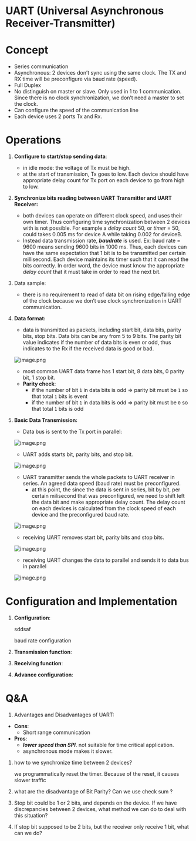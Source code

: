 # UART (Universal Asynchronous Receiver-Transmitter)

# Concept

- Series communication
- Asynchronous: 2 devices don’t sync using the same clock. The TX and RX time will be preconfigure via baud rate (speed).
- Full Duplex
- No distinguish on master or slave. Only used in 1 to 1 communication. Since there is no clock synchronization, we don’t need a master to set the clock.
- Can configure the speed of the communication line
- Each device uses 2 ports Tx and Rx.

# Operations

1. **Configure to start/stop sending data**:
    - in idle mode: the voltage of Tx must be high.
    - at the start of transmission, Tx goes to low. Each device should have appropriate delay count for Tx port on each device to go from high to low.
2. **Synchronize bits reading between UART Transmitter and UART Receiver:**
    - both devices can operate on different clock speed, and uses their own timer. Thus configuring time synchronization between 2 devices with is not possible. For example a *delay count* 50, or *timer* = 50, could takes 0.005 ms for device A while taking 0.002 for deviceB.
    - Instead data transmission rate, ***baudrate*** is used. Ex: baud rate = 9600 means sending 9600 bits in 1000 ms. Thus, each devices can have the same expectation that 1 bit is to be transmitted per certain millisecond. Each device maintains its timer such that it can read the bits correctly. In order word, the device must know the appropriate *delay count* that it must take in order to read the next bit.
3. Data sample: 
    - there is no requirement to read of data bit on rising edge/falling edge of the clock because we don’t use clock synchronization in UART communication.
4. **Data format:**
    - data is transmitted as packets, including start bit, data bits, parity bits, stop bits. Data bits can be any from 5 to 9 bits. The parity bit value indicates if the number of data bits is even or odd, thus indicates to the Rx if the received data is good or bad.
    
    ![image.png](image.png)
    
    - most common UART data frame has 1 start bit, 8 data bits, 0 parity bit, 1 stop bit.
    - **Parity check**:
        - if the number of bit `1` in data bits is odd ⇒ parity bit must be `1`  so that total `1` bits is event
        - if the number of bit `1` in data bits is odd ⇒ parity bit must be `0` so that total `1` bits is odd
5. **Basic Data Transmission:** 
    - Data bus is sent to the Tx port in parallel:
    
    ![image.png](image%201.png)
    
    - UART adds starts bit, parity bits, and stop bit.
    
    ![image.png](image%202.png)
    
    - UART transmitter sends the whole packets to UART receiver in series. An agreed data speed (baud rate) must be preconfigured.
        - at this point, the since the data is sent in series, bit by bit, per certain milisecond that was preconfigured, we need to shift left the data bit and make appropriate delay count. The delay count on each devices is calculated from the clock speed of each device and the preconfigured baud rate.
    
    ![image.png](image%203.png)
    
    - receiving UART removes start bit, parity bits and stop bits.
    
    ![image.png](image%204.png)
    
    - receiving UART changes the data to parallel and sends it to data bus in parallel
    
    ![image.png](image%205.png)
    

# Configuration and Implementation

1. **Configuration**:
    
    sddsaf
    
    baud rate configuration
    
2. **Transmission function**:
3. **Receiving function**:
4. **Advance configuration**:

# Q&A

1. Advantages and Disadvantages of UART:
- **Cons**:
    - Short range communication
- **Pros**:
    - ***lower speed than SPI***. not suitable for time critical application.
    - asynchronous mode makes it slower.
1. how to we synchronize time between 2 devices?
    
    we programmatically reset the timer. Because of the reset, it causes slower traffic
    
2. what are the disadvantage of Bit Parity? Can we use check sum ?
3. Stop bit could be 1 or 2 bits, and depends on the device.  If we have discrepancies between 2 devices, what method we can do to deal with this situation? 
4. If stop bit supposed to be 2 bits, but the receiver only receive 1 bit, what can we do?